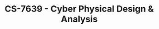 ---
layout: course
title: CS-7639 - Cyber Physical Design & Analysis
aliases: CPDA
course_id: CS-7639
permalink: /CS-7639/
---